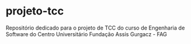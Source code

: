 # projeto-tcc
Repositório dedicado para o projeto de TCC do curso de Engenharia de Software do Centro Universitário Fundação Assis Gurgacz - FAG
